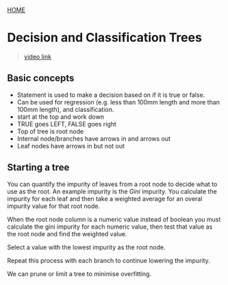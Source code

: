 [HOME](README.md)

# Decision and Classification Trees
> [video link](https://www.youtube.com/watch?v=_L39rN6gz7Y) 

## Basic concepts
* Statement is used to make a decision based on if it is true or false.
* Can be used for regression (e.g. less than 100mm length and more than 100mm length), and classification.
* start at the top and work down
* TRUE goes LEFT, FALSE goes right
* Top of tree is root node
* Internal node/branches have arrows in and arrows out
* Leaf nodes have arrows in but not out

## Starting a tree
You can quantify the impurity of leaves from a root node to decide what to use as the root. An example impurity is the *Gini* impurity. You calculate the impurity for each leaf and then take a weighted average for an overal impurity value for that root node.

When the root node column is a numeric value instead of boolean you must calculate the gini impurity for each numeric value, then test that value as the root node and find the weighted value.

Select a value with the lowest impurity as the root node.

Repeat this process with each branch to continue lowering the impurity.

We can prune or limit a tree to minimise overfitting.
